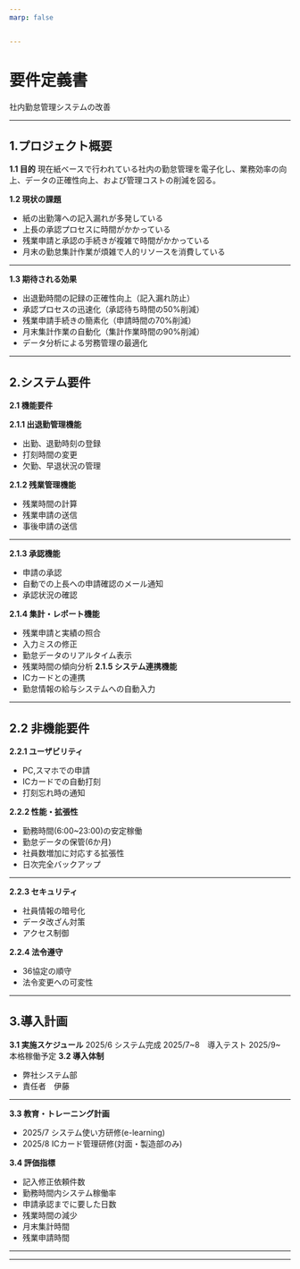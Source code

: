 ```yaml
---
marp: false


---
```


# 要件定義書
社内勤怠管理システムの改善

---

## 1.プロジェクト概要

**1.1 目的**
現在紙ベースで行われている社内の勤怠管理を電子化し、業務効率の向上、データの正確性向上、および管理コストの削減を図る。

**1.2 現状の課題**
- 紙の出勤簿への記入漏れが多発している
- 上長の承認プロセスに時間がかかっている
- 残業申請と承認の手続きが複雑で時間がかかっている
- 月末の勤怠集計作業が煩雑で人的リソースを消費している

---

**1.3 期待される効果**
- 出退勤時間の記録の正確性向上（記入漏れ防止）
- 承認プロセスの迅速化（承認待ち時間の50%削減）
- 残業申請手続きの簡素化（申請時間の70%削減）
- 月末集計作業の自動化（集計作業時間の90%削減）
- データ分析による労務管理の最適化

---

## 2.システム要件
**2.1 機能要件**

**2.1.1 出退勤管理機能**
- 出勤、退勤時刻の登録
- 打刻時間の変更
- 欠勤、早退状況の管理

**2.1.2 残業管理機能**
- 残業時間の計算
- 残業申請の送信
- 事後申請の送信

---

**2.1.3 承認機能**
- 申請の承認
- 自動での上長への申請確認のメール通知
- 承認状況の確認


**2.1.4 集計・レポート機能**
- 残業申請と実績の照合
- 入力ミスの修正
- 勤怠データのリアルタイム表示
- 残業時間の傾向分析
**2.1.5 システム連携機能**
- ICカードとの連携
- 勤怠情報の給与システムへの自動入力

---

## 2.2 非機能要件

**2.2.1 ユーザビリティ**
- PC,スマホでの申請
- ICカードでの自動打刻
- 打刻忘れ時の通知

**2.2.2 性能・拡張性**
- 勤務時間(6:00~23:00)の安定稼働
- 勤怠データの保管(6か月)
- 社員数増加に対応する拡張性
- 日次完全バックアップ

---

**2.2.3 セキュリティ**
- 社員情報の暗号化
- データ改ざん対策
- アクセス制御

**2.2.4 法令遵守**
- 36協定の順守
- 法令変更への可変性

---

## 3.導入計画
**3.1 実施スケジュール**
2025/6 システム完成
2025/7~8　導入テスト
2025/9~　本格稼働予定
**3.2 導入体制**
- 弊社システム部
- 責任者　伊藤

---

**3.3 教育・トレーニング計画**
- 2025/7 システム使い方研修(e-learning)
- 2025/8 ICカード管理研修(対面・製造部のみ)

**3.4 評価指標**
- 記入修正依頼件数
- 勤務時間内システム稼働率
- 申請承認までに要した日数
- 残業時間の減少
- 月末集計時間
- 残業申請時間

---




---

